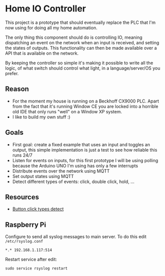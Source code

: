 # Home IO Controller

This project is a prototype that should eventually replace the PLC that I'm now using for doing all my home automation.

The only thing this component should do is controlling IO, meaning dispatching an event on the network when an input is received, and setting the states of outputs.
This functionality can then be made available over a API that is available on the network.

By keeping the controller so simple it's making it possible to write all the logic, of what switch should control what light, in a language/server/OS you prefer.

## Reason

* For the moment my house is running on a Beckhoff CX9000 PLC. Apart from the fact that it's running Window CE you are locked into a horrible old IDE that only runs "well" on
a Window XP system.
* I like to build my own stuff :)

## Goals

* First goal: create a fixed example that uses an input and toggles an output, this simple implementation is just a test to see how reliable this runs 24/7
* Listen for events on inputs, for this first prototype I will be using polling because the Arduino UNO I'm using has only a few interrupts
* Distribute events over the network using MQTT
* Set output states using MQTT
* Detect different types of events: click, double click, hold, ...

## Resources

* [Button click types detect](http://forum.arduino.cc/index.php?topic=14479.0)

## Raspberry Pi

Configure to send all syslog messages to main server. To do this edit `/etc/rsyslog.conf`

    *.* 192.168.1.117:514

 Restart service after edit:

    sudo service rsyslog restart
